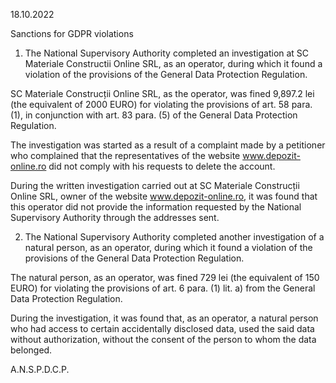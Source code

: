 18.10.2022

Sanctions for GDPR violations

1. The National Supervisory Authority completed an investigation at SC Materiale Constructii Online SRL, as an operator, during which it found a violation of the provisions of the General Data Protection Regulation.

SC Materiale Construcții Online SRL, as the operator, was fined 9,897.2 lei (the equivalent of 2000 EURO) for violating the provisions of art. 58 para. (1), in conjunction with art. 83 para. (5) of the General Data Protection Regulation.

The investigation was started as a result of a complaint made by a petitioner who complained that the representatives of the website www.depozit-online.ro did not comply with his requests to delete the account.

During the written investigation carried out at SC Materiale Construcții Online SRL, owner of the website www.depozit-online.ro, it was found that this operator did not provide the information requested by the National Supervisory Authority through the addresses sent.

2. The National Supervisory Authority completed another investigation of a natural person, as an operator, during which it found a violation of the provisions of the General Data Protection Regulation.

The natural person, as an operator, was fined 729 lei (the equivalent of 150 EURO) for violating the provisions of art. 6 para. (1) lit. a) from the General Data Protection Regulation.

During the investigation, it was found that, as an operator, a natural person who had access to certain accidentally disclosed data, used the said data without authorization, without the consent of the person to whom the data belonged.

A.N.S.P.D.C.P.
